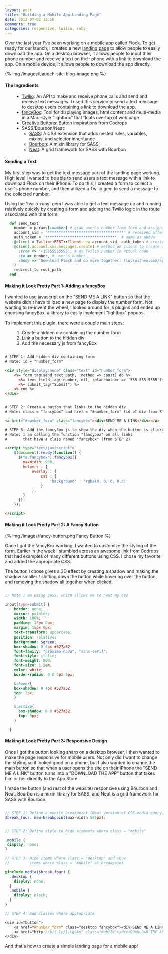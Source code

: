 ```yaml
---
layout: post
title: "Building a Mobile App Landing Page"
date: 2013-07-02 12:50
comments: true
categories: responsive, twilio, ruby
---
```


Over the last year I've been working on a mobile app called Flock. To get ready for our launch, I created a new <a href="http://flockwithme.com">landing page</a> to allow people to easily download the app.  On a desktop browser, it allows people to input their phone number and receive a text on their phone with a link to download the app.  On a mobile device, it allows people to download the app directly.

{% img /images/Launch-site-blog-image.png %}

#### The Ingredients

<ul style="margin-left: 30px;">
  <li><a href="http://twilio.com">Twilio</a>: An API to make and receive phone calls and send and receive text messages. I used this service to send a text message to desktop users containing a link to download the app.</li>
  <li><a href="http://fancyapps.com/fancybox/">fancyBox</a>: Tool for displaying images, html content and multi-media in a Mac-style "lightbox" that floats overtop of web page</li>
  <li><a href="http://tympanus.net/Development/CreativeButtons/">Creative Buttons</a>: Button inspirations from Codrops</li>
  <li>SASS/Bourbon/Neat:
    <ul>
      <li><a href="http://sass-lang.com/">SASS</a>: A CSS extension that adds nested rules, variables, mixins, and selector inheritance</li>
      <li><a href="http://bourbon.io/">Bourbon</a>: A mixin library for SASS</li>
      <li><a href="http://neat.bourbon.io/">Neat</a>: A grid framework for SASS with Bourbon</li>
    </ul>
  </li>
</ul>

#### Sending a Text

My first step was to get the text message part of the landing page working.  High level I wanted to be able to send users a text message with a link to download Flock on their iPhone.  To do this, I created a form to collect a user's phone number, and then utilized a Twilio gem to send a message to the collected number.

Using the 'twilio-ruby' gem I was able to get a text message up and running relatively quickly by creating a form and adding the Twilio logic in the route associated with that form.

``` ruby
  def send_text
    number = params[:number] # grab user's number from form and assign to 'number' variable
    account_sid = '**********************************' # received after creating an account with Twilio
    auth_token = '********************************' # same as above
    @client = Twilio::REST::Client.new account_sid, auth_token # create a Twilio client (used to send messages)
    @client.account.sms.messages.create( # method on client to create an sms message
      :from => '+15555555555', # my Twilio number in actual code
      :to => number, # user's number
      :body => 'Download Flock and do more together: flockwithme.com/app' # text message content
    ) 
    redirect_to root_path
  end
```
#### Making it Look Pretty Part 1: Adding a fancyBox

I wanted to use javascript on the "SEND ME A LINK" button so that the website didn't have to load a new page to display the number form.  Not wanting to re-invent the wheel, I looked around for js plugins and ended up choosing fancyBox, a library to easily implement "lightbox" popups.

To implement this plugin, there were a couple main steps:
<ol style="margin-left: 30px;">
  <li>Create a hidden div containing the number form</li>
  <li>Link a button to the hidden div</li>
  <li>Add the necessary js from fancyBox</li>
</ol> 


```html

# STEP 1: Add hidden div containing form
# Note: id = "number_form"

<div style="display:none" class="text" id="number_form">
    <%= form_tag(send_text_path, :method => :post) do %>
      <%= text_field_tag(:number, nil, :placeholder => '555-555-5555')%><br>
      <%= submit_tag("Submit") %>
    <% end %>
</div>


# STEP 2: Creata a button that links to the hidden div 
# Note: class = "fancybox" and href = "#number_form" (id of div from STEP 1)

<a href="#number_form" class="fancybox"><div>SEND ME A LINK</div></a>

# STEP 3: Add the fancyBox js to show the div when the button is clicked
# Note: I am calling the function "fancybox" on all links
#       that have a class named "fancybox" (from STEP 2)

<script type="text/javascript">
    $(document).ready(function() {
      $("a.fancybox").fancybox({
        maxWidth: 900,
        helpers : {
            overlay : {
                css : {
                    'background' : 'rgba(0, 0, 0, 0.8)'
                }
            },
        }
      });
    });

</script>

```

#### Making it Look Pretty Part 2: A Fancy Button

{% img /images/fancy-button.png Fancy Button %}

Once I got the fancyBox working, I wanted to customize the styling of the form. Earlier in the week I stumbled across an awesome <a href="http://tympanus.net/Development/CreativeButtons/">link</a> from Codrops that had examples of many different buttons using CSS.  I chose my favorite and added the appropriate CSS.

The button I chose gives a 3D effect by creating a shadow and making the shadow smaller / shifting down the button while hovering over the button, and removing the shadow all together when clicked.

```scss

// Note I am using SASS, which allows me to nest my css

input[type=submit] {
    border: none;
    cursor: pointer;
    width: 100%;
    padding: 15px 0px;
    margin: 15px 0px;
    text-transform: uppercase;
    position: relative;
    background: $green;
    box-shadow: 0 6px #527a52;
    font-family: "proxima-nova", "sans-serif";
    font-style: italic;
    font-weight: 800;
    font-size: 1.2em;
    color: white;
    border-radius: 0 0 5px 5px;

    &:hover{
    box-shadow: 0 4px #527a52;
    top: 2px;
    }

    &:active{
      box-shadow: 0 0 #527a52;
      top: 6px;
    }

  }

```

#### Making it Look Pretty Part 3: Responsive Design

Once I got the button looking sharp on a desktop browser, I then wanted to make the page responsive for mobile users.  Not only did I want to change the styling so it looked good on a phone, but I also wanted to change the main button so that when a user opens the site on their iPhone the "SEND ME A LINK" button turns into a "DOWNLOAD THE APP" button that takes him or her directly to the App Store.

I made the button (and rest of the website) responsive using Bourbon and Neat. Bourbon is a mixin library for SASS, and Neat is a grid framework for SASS with Bourbon.

```scss

// STEP 1: Define a mobile breakpoint (Neat version of CSS media query)
$break_four: new-breakpoint(max-width 585px);


// STEP 2: Define style to hide elements where class = "mobile"

.mobile {
 display: none;
}

// STEP 3: Hide items where class = "desktop" and show 
//         items where class = "mobile" at breakpoint

@include media($break_four) {
  .desktop {
    display: none;
  }
  .mobile {
    display: block;
  }
}

// STEP 4: Add classes where appropriate

<div id="button">  
    <a href="#number_form" class="desktop fancybox"><div>SEND ME A LINK</div></a>
    <a href="http://bit.ly/11LgLAn" class="mobile"><div>DOWNLOAD THE APP</div></a>
</div>


``` 

And that's how to create a simple landing page for a mobile app!







